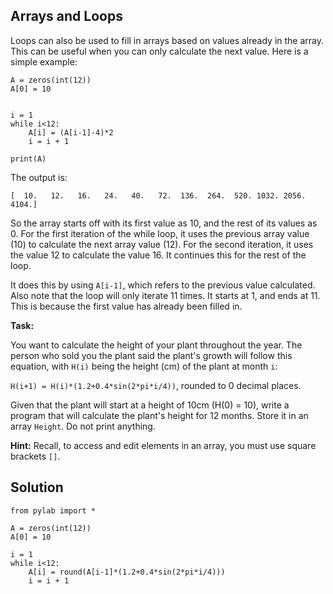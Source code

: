 ## Arrays and Loops

Loops can also be used to fill in arrays based on values already in the array. This can be useful when you can only calculate the next value. Here is a simple example:


```
A = zeros(int(12))
A[0] = 10


i = 1
while i<12:
    A[i] = (A[i-1]-4)*2
    i = i + 1

print(A)
```
The output is:

```
[  10.   12.   16.   24.   40.   72.  136.  264.  520. 1032. 2056. 4104.]

```

So the array starts off with its first value as 10, and the rest of its values as 0. For the first iteration of the while loop, it uses the previous array value (10) to calculate the next array value (12). For the second iteration, it uses the value 12 to calculate the value 16. It continues this for the rest of the loop. 

It does this by using `A[i-1]`, which refers to the previous value calculated. Also note that the loop will only iterate 11 times. It starts at 1, and ends at 11. This is because the first value has already been filled in. 

**Task:**

You want to calculate the height of your plant throughout the year. The person who sold you the plant said the plant's growth will follow this equation, with `H(i)` being the height (cm) of the plant at month `i`:

`H(i+1) = H(i)*(1.2+0.4*sin(2*pi*i/4))`, rounded to 0 decimal places. 

Given that the plant will start at a height of 10cm (H(0) = 10), write a program that will calculate the plant's height for 12 months. Store it in an array `Height`. Do not print anything.

**Hint:** Recall, to access and edit elements in an array, you must use square brackets `[]`.

## Solution

```
from pylab import *

A = zeros(int(12))
A[0] = 10

i = 1
while i<12:
    A[i] = round(A[i-1]*(1.2+0.4*sin(2*pi*i/4)))
    i = i + 1
```


